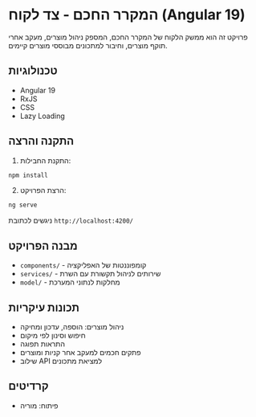 # המקרר החכם - צד לקוח (Angular 19)

פרויקט זה הוא ממשק הלקוח של המקרר החכם, המספק ניהול מוצרים, מעקב אחרי תוקף מוצרים, וחיבור למתכונים מבוססי מוצרים קיימים.

## טכנולוגיות
* Angular 19
* RxJS
* CSS
* Lazy Loading

## התקנה והרצה
1. התקנת החבילות:
```bash
npm install
```

2. הרצת הפרויקט:
```bash
ng serve
```

ניגשים לכתובת `http://localhost:4200/`

## מבנה הפרויקט
* `components/` - קומפוננטות של האפליקציה
* `services/` - שירותים לניהול תקשורת עם השרת
* `model/` - מחלקות לנתוני המערכת

## תכונות עיקריות
* ניהול מוצרים: הוספה, עדכון ומחיקה
* חיפוש וסינון לפי מיקום
* התראות תפוגה
* פתקים חכמים למעקב אחר קניות ומוצרים
* שילוב API למציאת מתכונים

## קרדיטים
* פיתוח: מוריה
